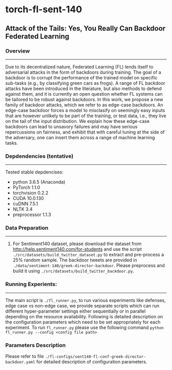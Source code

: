 # torch-fl-sent-140
## Attack of the Tails: Yes, You Really Can Backdoor Federated Learning

### Overview
---
Due to its decentralized nature, Federated Learning (FL) lends itself to adversarial attacks in the form of backdoors during training. The goal of a backdoor is to corrupt the performance of the trained model on specific sub-tasks (e.g., by classifying green cars as frogs). A range of FL backdoor attacks have been introduced in the literature, but also methods to defend against them, and it is currently an open question whether FL systems can be tailored to be robust against backdoors. In this work, we propose a new family of backdoor attacks, which we refer to as edge-case backdoors. An edge-case backdoor forces a model to misclasify on seemingly easy inputs that are however unlikely to be part of the training, or test data, i.e., they live on the tail of the input distribution. We explain how these edge-case backdoors can lead to unsavory failures and may have serious repercussions on fairness, and  exhibit that with careful tuning at the side of the adversary, one can insert them across a range of machine learning tasks.

### Depdendencies (tentative)
---
Tested stable depdencises:
* python 3.6.5 (Anaconda)
* PyTorch 1.1.0
* torchvision 0.2.2
* CUDA 10.0.130
* cuDNN 7.5.1
* NLTK 3.4
* preprocessor 1.1.3

### Data Preparation
---
1. For Sentiment140 dataset, please download the dataset from http://help.sentiment140.com/for-students and use the script `./src/datasets/build_twitter_dataset.py` to extract and pre-process a 25% random sample. The backdoor tweets are provided in `./data/sentiment-140/greek-director-backdoor`. Please preprocess and build it using `./src/datasets/build_twitter_backdoor.py`.

### Running Experients:
---
The main script is `./fl_runner.py`, to run various experiments like defenses, edge case vs non-edge case, we provide separate scripts which can run different hyper-parameter settings either sequentially or in parallel depending on the resource availability. Following is detailed description on the configuration parameters which need to be set appropriately for each experiment.
To run `fl_runner.py` please use the following command
`python fl_runner.py --config <config file path>`

### Parameters Description 
Please refer to file `./fl-configs/sent140-fl-conf-greek-director-backdoor.yaml` for detailed description of configuration parameters.


